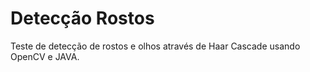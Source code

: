 # Detecção Rostos

Teste de detecção de rostos e olhos através de Haar Cascade usando OpenCV e JAVA.